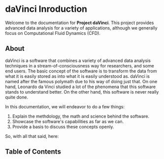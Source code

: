 # daVinci Inroduction

Welcome to the documentation for **Project daVinci**. This project provides advanced data analysis for a variety of applications, although we generally focus on Computational Fluid Dynamics (CFD).

## About

daVinci is a software that combines a variety of advanced data analysis techniques in a stream-of-consciousness way for researchers, and some end users. The basic concept of the software is to transform the data from what it is easily stored as into what it is easily understood as. daVinci is named after the famous polymath due to his way of doing just that. On one hand, Leonardo da Vinci studied a lot of the phenomena that this software stands to understand better. On the other hand, this software is never really quite done.

In this documentation, we will endeavor to do a few things:

1. Explain the methdology, the math and science behind the software.
2. Showcase the software's capabilities as far as we can.
3. Provide a basis to discuss these concepts openly.

So, with all that said, here:

## Table of Contents